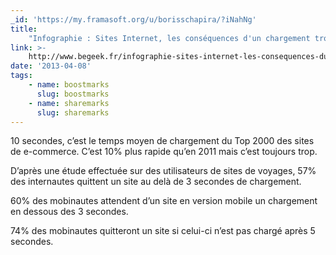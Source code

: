 ```yaml
---
_id: 'https://my.framasoft.org/u/borisschapira/?iNahNg'
title:
    "Infographie : Sites Internet, les conséquences d'un chargement trop lent"
link: >-
    http://www.begeek.fr/infographie-sites-internet-les-consequences-dun-chargement-trop-lent-77083
date: '2013-04-08'
tags:
    - name: boostmarks
      slug: boostmarks
    - name: sharemarks
      slug: sharemarks
---
```


<div class="markdown"><p>10 secondes, c’est le temps moyen de chargement du Top 2000 des sites de e-commerce. C’est 10% plus rapide qu’en 2011 mais c’est toujours trop.</p>
<p>D’après une étude effectuée sur des utilisateurs de sites de voyages, 57% des internautes quittent un site au delà de 3 secondes de chargement.</p>
<p>60% des mobinautes attendent d’un site en version mobile un chargement en dessous des 3 secondes.</p>
<p>74% des mobinautes quitteront un site si celui-ci n’est pas chargé après 5 secondes.
</p></div>
